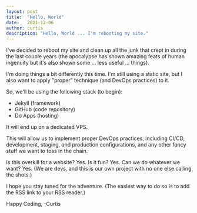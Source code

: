 ```yaml
---
layout: post
title:  "Hello, World"
date:   2021-12-06
author: curtis
description: "Hello, World ... I'm rebooting my site."
---
```


I've decided to reboot my site and clean up all the junk that crept in during the last couple years (the apocalypse has shown amazing feats of human ingenuity but it's also shown some ... less useful ... things).

I'm doing things a bit differently this time. I'm still using a static site, but I also want to apply "proper" technique (and DevOps practices) to it.

So, we'll be using the following stack (to begin):

- Jekyll (framework)
- GitHub (code repository)
- Do Apps (hosting)

It will end up on a dedicated VPS.

This will allow us to implement proper DevOps practices, including CI/CD, development, staging, and production configurations, and any other fancy stuff we want to toss in the chain.

Is this overkill for a website? Yes.
Is it fun? Yes.
Can we do whatever we want? Yes. (We are devs, and this is our own project with no one else calling the shots.)

I hope you stay tuned for the adventure. (The easiest way to do so is to add the RSS link to your RSS reader.)

Happy Coding,
-Curtis
